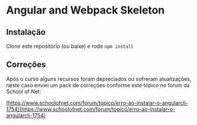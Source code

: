 # Angular and Webpack Skeleton

## Instalação

Clone este repositório (ou baixe) e rode `npm install`


## Correções

Após o curso alguns recursos foram depreciados ou sofreram atualizações, neste caso enviei um pack de correções conforme este tópico no forum da School of Net:

[https://www.schoolofnet.com/forum/topico/erro-ao-instalar-o-angularcli-1754](https://www.schoolofnet.com/forum/topico/erro-ao-instalar-o-angularcli-1754)


